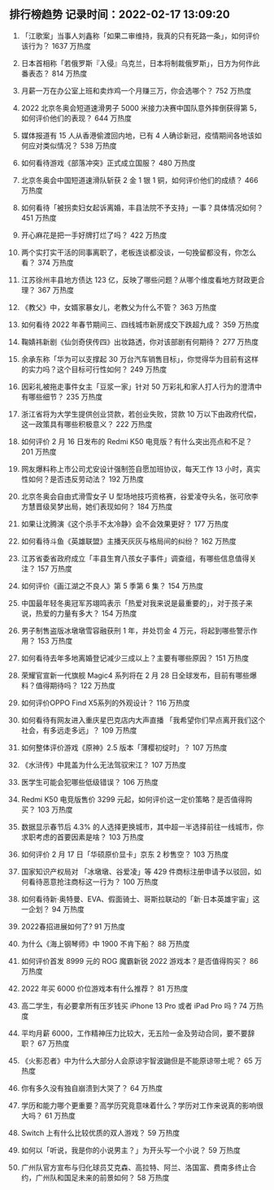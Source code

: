 
## 排行榜趋势 记录时间：2022-02-17 13:09:20
  
  1. 「江歌案」当事人刘鑫称「如果二审维持，我真的只有死路一条」，如何评价该行为？ 1637 万热度
    
  2. 日本首相称「若俄罗斯『入侵』乌克兰，日本将制裁俄罗斯」，日方为何作此番表态？ 814 万热度
    
  3. 月薪一万在办公室上班和卖炸鸡一个月赚三万，你会选哪个？ 752 万热度
    
  4. 2022 北京冬奥会短道速滑男子 5000 米接力决赛中国队意外摔倒获得第 5，如何评价他们的表现？ 644 万热度
    
  5. 媒体报道有 15 人从香港偷渡回内地，已有 4 人确诊新冠，疫情期间各地该如何应对类似情况？ 538 万热度
    
  6. 如何看待游戏《部落冲突》正式成立国服？ 480 万热度
    
  7. 北京冬奥会中国短道速滑队斩获 2 金 1 银 1 铜，如何评价他们的成绩？ 466 万热度
    
  8. 如何看待「被拐卖妇女起诉离婚，丰县法院不予支持」一事？具体情况如何？ 451 万热度
    
  9. 开心麻花是把一手好牌打烂了吗？ 422 万热度
    
  10. 两个实打实干活的同事离职了，老板连谈都没谈，一句挽留都没有，你怎么看？ 374 万热度
    
  11. 江苏徐州丰县地方债达 123 亿，反映了哪些问题？从哪个维度看地方财政更合理？ 367 万热度
    
  12. 《教父》中，女婿家暴女儿，老教父为什么不管？ 363 万热度
    
  13. 如何看待 2022 年春节期间三、四线城市新房成交下跌超九成？ 359 万热度
    
  14. 鞠婧祎新剧《仙剑奇侠传四》出妆路透，你对该部剧有何期待？ 277 万热度
    
  15. 余承东称「华为可以支撑起 30 万台汽车销售目标」，你觉得华为目前有这样的实力吗？这个目标可行性如何？ 249 万热度
    
  16. 因彩礼被拖走事件女主「豆浆一家」针对 50 万彩礼和家人打人行为的澄清中有哪些细节？ 235 万热度
    
  17. 浙江省将为大学生提供创业贷款，若创业失败，贷款 10 万以下由政府代偿，这一政策具有哪些积极意义？ 222 万热度
    
  18. 如何评价 2 月 16 日发布的 Redmi K50 电竞版？有什么突出亮点和不足？ 201 万热度
    
  19. 网友爆料称上市公司尤安设计强制签自愿加班协议，每天工作 13 小时，真实性如何？是否违反劳动法？ 192 万热度
    
  20. 北京冬奥会自由式滑雪女子 U 型场地技巧资格赛，谷爱凌夺头名，张可欣李方慧晋级吴梦出局，她们表现如何？ 184 万热度
    
  21. 如果让沈腾演《这个杀手不太冷静》会不会效果更好？ 177 万热度
    
  22. 如何看待斗鱼《英雄联盟》主播天灰灰与格局间的纠纷？ 162 万热度
    
  23. 江苏省委省政府成立「丰县生育八孩女子事件」调查组，有哪些信息值得关注？ 157 万热度
    
  24. 如何评价《画江湖之不良人》第 5 季第 6 集？ 154 万热度
    
  25. 中国最年轻冬奥冠军苏翊鸣表示「热爱对我来说是最重要的」，对于孩子来说，热爱的力量有多大？ 154 万热度
    
  26. 男子制售盗版冰墩墩雪容融获刑 1 年，并处罚金 4 万元，将起到哪些警示作用？ 153 万热度
    
  27. 如何看待去年多地离婚登记减少三成以上？主要有哪些原因？ 151 万热度
    
  28. 荣耀官宣新一代旗舰 Magic4 系列将在 2 月 28 日全球发布，目前有哪些爆料？值得期待吗？ 122 万热度
    
  29. 如何评价OPPO Find X5系列的外观设计？ 116 万热度
    
  30. 如何看待有网友进入重庆星巴克店内大声直播 「我希望你们早点离开我们这个社会，有多远走多远」？ 109 万热度
    
  31. 如何整体评价游戏《原神》2.5 版本「薄樱初绽时」？ 107 万热度
    
  32. 《水浒传》中晁盖为什么无法驾驭宋江？ 107 万热度
    
  33. 医学生可能会犯哪些低级错误？ 106 万热度
    
  34. Redmi K50 电竞版售价 3299 元起，如何评价这一定价策略？是否值得购买？ 103 万热度
    
  35. 数据显示春节后 4.3% 的人选择更换城市，其中超一半选择前往一线城市，你求职考虑的首要因素是啥？ 103 万热度
    
  36. 如何评价 2 月 17 日「华硕原价显卡」京东 2 秒售空？ 103 万热度
    
  37. 国家知识产权局对 「冰墩墩、谷爱凌」等 429 件商标注册申请予以驳回，如何看待恶意抢注商标这一行为？ 100 万热度
    
  38. 如何看待新·奥特曼、EVA、假面骑士、哥斯拉联动的「新·日本英雄宇宙」这一企划？ 94 万热度
    
  39. 2022春招进展如何了? 91 万热度
    
  40. 为什么《海上钢琴师》中 1900 不肯下船？ 88 万热度
    
  41. 如何评价首发 8999 元的 ROG 魔霸新锐 2022 游戏本？是否值得购买？ 86 万热度
    
  42. 2022 年买 6000 价位游戏本有什么推荐？ 81 万热度
    
  43. 高二学生，有必要拿所有压岁钱买 iPhone 13 Pro 或者 iPad Pro 吗 ? 74 万热度
    
  44. 平均月薪 6000，工作精神压力比较大，无五险一金及劳动合同，要不要辞职？ 67 万热度
    
  45. 《火影忍者》中为什么大部分人会原谅宇智波鼬但是不能原谅带土呢？ 65 万热度
    
  46. 你有多久没有独自崩溃到大哭了？ 64 万热度
    
  47. 学历和能力哪个更重要？高学历究竟意味着什么？学历对工作来说真的影响很大吗？ 61 万热度
    
  48. Switch 上有什么比较优质的双人游戏？ 59 万热度
    
  49. 如何以「听说，我是你的小说男主？」为开头写一个小说？ 59 万热度
    
  50. 广州队官方宣布与归化球员艾克森、高拉特、阿兰、洛国富、费南多终止合约，广州队和国足未来的前景如何？ 58 万热度
    